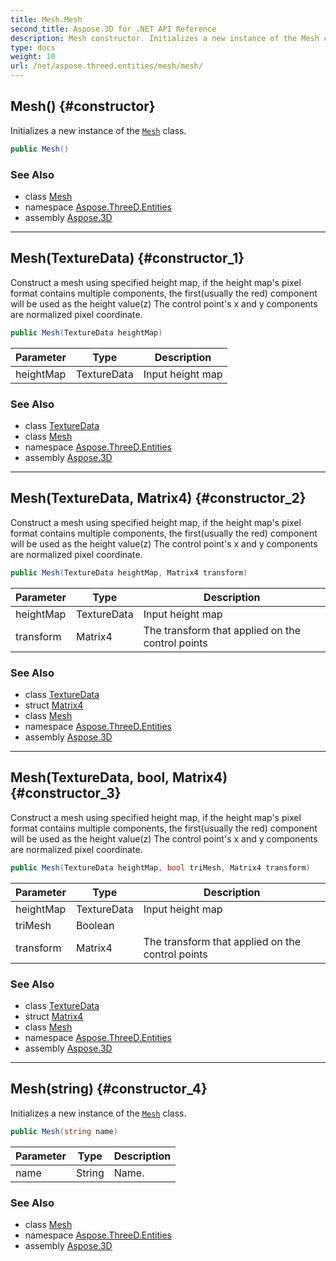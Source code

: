 ```yaml
---
title: Mesh.Mesh
second_title: Aspose.3D for .NET API Reference
description: Mesh constructor. Initializes a new instance of the Mesh class
type: docs
weight: 10
url: /net/aspose.threed.entities/mesh/mesh/
---
```

## Mesh() {#constructor}

Initializes a new instance of the [`Mesh`](../) class.

```csharp
public Mesh()
```

### See Also

* class [Mesh](../)
* namespace [Aspose.ThreeD.Entities](../../mesh/)
* assembly [Aspose.3D](../../../)

---

## Mesh(TextureData) {#constructor_1}

Construct a mesh using specified height map, if the height map's pixel format contains multiple components, the first(usually the red) component will be used as the height value(z) The control point's x and y components are normalized pixel coordinate.

```csharp
public Mesh(TextureData heightMap)
```

| Parameter | Type | Description |
| --- | --- | --- |
| heightMap | TextureData | Input height map |

### See Also

* class [TextureData](../../../aspose.threed.render/texturedata/)
* class [Mesh](../)
* namespace [Aspose.ThreeD.Entities](../../mesh/)
* assembly [Aspose.3D](../../../)

---

## Mesh(TextureData, Matrix4) {#constructor_2}

Construct a mesh using specified height map, if the height map's pixel format contains multiple components, the first(usually the red) component will be used as the height value(z) The control point's x and y components are normalized pixel coordinate.

```csharp
public Mesh(TextureData heightMap, Matrix4 transform)
```

| Parameter | Type | Description |
| --- | --- | --- |
| heightMap | TextureData | Input height map |
| transform | Matrix4 | The transform that applied on the control points |

### See Also

* class [TextureData](../../../aspose.threed.render/texturedata/)
* struct [Matrix4](../../../aspose.threed.utilities/matrix4/)
* class [Mesh](../)
* namespace [Aspose.ThreeD.Entities](../../mesh/)
* assembly [Aspose.3D](../../../)

---

## Mesh(TextureData, bool, Matrix4) {#constructor_3}

Construct a mesh using specified height map, if the height map's pixel format contains multiple components, the first(usually the red) component will be used as the height value(z) The control point's x and y components are normalized pixel coordinate.

```csharp
public Mesh(TextureData heightMap, bool triMesh, Matrix4 transform)
```

| Parameter | Type | Description |
| --- | --- | --- |
| heightMap | TextureData | Input height map |
| triMesh | Boolean |  |
| transform | Matrix4 | The transform that applied on the control points |

### See Also

* class [TextureData](../../../aspose.threed.render/texturedata/)
* struct [Matrix4](../../../aspose.threed.utilities/matrix4/)
* class [Mesh](../)
* namespace [Aspose.ThreeD.Entities](../../mesh/)
* assembly [Aspose.3D](../../../)

---

## Mesh(string) {#constructor_4}

Initializes a new instance of the [`Mesh`](../) class.

```csharp
public Mesh(string name)
```

| Parameter | Type | Description |
| --- | --- | --- |
| name | String | Name. |

### See Also

* class [Mesh](../)
* namespace [Aspose.ThreeD.Entities](../../mesh/)
* assembly [Aspose.3D](../../../)


